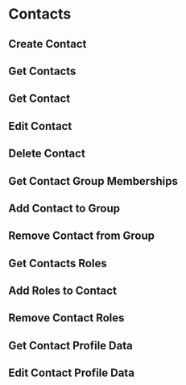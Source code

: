 # Contacts

## Create Contact
## Get Contacts
## Get Contact
## Edit Contact
## Delete Contact
## Get Contact Group Memberships
## Add Contact to Group 
## Remove Contact from Group
## Get Contacts Roles
## Add Roles to Contact
## Remove Contact Roles
## Get Contact Profile Data
## Edit Contact Profile Data

